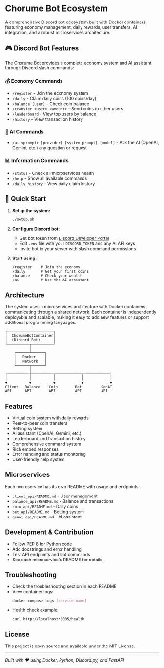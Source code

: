 # Chorume Bot Ecosystem

A comprehensive Discord bot ecosystem built with Docker containers, featuring economy management, daily rewards, user transfers, AI integration, and a robust microservices architecture.

## 🎮 Discord Bot Features

The Chorume Bot provides a complete economy system and AI assistant through Discord slash commands:

### 💰 Economy Commands
- `/register` - Join the economy system
- `/daily` - Claim daily coins (100 coins/day)
- `/balance [user]` - Check coin balance
- `/transfer <user> <amount>` - Send coins to other users
- `/leaderboard` - View top users by balance
- `/history` - View transaction history

### 🤖 AI Commands
- `/ai <prompt> [provider] [system_prompt] [model]` - Ask the AI (OpenAI, Gemini, etc.) any question or request

### 📊 Information Commands  
- `/status` - Check all microservices health
- `/help` - Show all available commands
- `/daily_history` - View daily claim history

## 🚀 Quick Start

1. **Setup the system:**
   ```bash
   ./setup.sh
   ```

2. **Configure Discord bot:**
   - Get bot token from [Discord Developer Portal](https://discord.com/developers/applications)
   - Edit `.env` file with your `DISCORD_TOKEN` and any AI API keys
   - Invite bot to your server with slash command permissions

3. **Start using:**
   ```
   /register    # Join the economy
   /daily       # Get your first coins
   /balance     # Check your wealth
   /ai          # Use the AI assistant
   ```

## Architecture

The system uses a microservices architecture with Docker containers communicating through a shared network. Each container is independently deployable and scalable, making it easy to add new features or support additional programming languages.

```
┌─────────────────────┐
│  ChorumeBotContainer│
│  (Discord Bot)      │
└──────────┬──────────┘
           │
    ┌──────┴──────┐
    │   Docker    │
    │   Network   │
    └──────┬──────┘
           │
┌──────────┼──────────┬────────────┬────────────┐
│          │          │            │            │
▼          ▼          ▼            ▼            ▼
Client   Balance    Coin        Bet         GenAI
API      API        API         API         API
```

## Features

- Virtual coin system with daily rewards
- Peer-to-peer coin transfers
- Betting system
- AI assistant (OpenAI, Gemini, etc.)
- Leaderboard and transaction history
- Comprehensive command system
- Rich embed responses
- Error handling and status monitoring
- User-friendly help system

## Microservices

Each microservice has its own README with usage and endpoints:
- `client_api/README.md` - User management
- `balance_api/README.md` - Balance and transactions
- `coin_api/README.md` - Daily coins
- `bet_api/README.md` - Betting system
- `genai_api/README.md` - AI assistant

## Development & Contribution

- Follow PEP 8 for Python code
- Add docstrings and error handling
- Test API endpoints and bot commands
- See each microservice's README for details

## Troubleshooting

- Check the troubleshooting section in each README
- View container logs:
  ```bash
  docker-compose logs [service-name]
  ```
- Health check example:
  ```bash
  curl http://localhost:8005/health
  ```

## License

This project is open source and available under the MIT License.

---
*Built with ❤️ using Docker, Python, Discord.py, and FastAPI*
